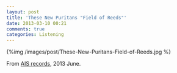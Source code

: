 ```yaml
---
layout: post
title: 'These New Puritans "Field of Reeds"'
date: 2013-03-10 00:21
comments: true
categories: Listening
---
```


{%img /images/post/These-New-Puritans-Field-of-Reeds.jpg %}

From [AIS records](http://aisrecords.blogspot.jp/), 2013 June.





